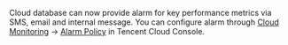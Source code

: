 Cloud database can now provide alarm for key performance metrics via SMS, email and internal message. You can configure alarm through [Cloud Monitoring](https://console.qcloud.com/monitor/overview) -> [Alarm Policy](https://console.qcloud.com/monitor/policylist/add) in Tencent Cloud Console.
